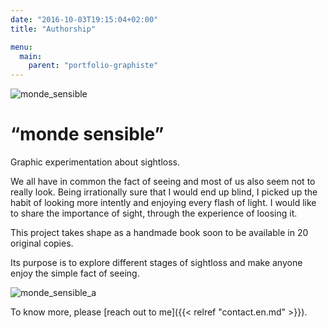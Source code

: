 ```yaml
---
date: "2016-10-03T19:15:04+02:00"
title: "Authorship"

menu:
  main:
    parent: "portfolio-graphiste"
---
```


![monde_sensible](/img/monde_sensible.jpg)

# “monde sensible”

Graphic experimentation about sightloss.

We all have in common the fact of seeing and most of us also seem not to really look.
Being irrationally sure that I would end up blind, I picked up the habit of looking more intently and enjoying every flash of light. I would like to share the importance of sight, through the experience of loosing it.

This project takes shape as a handmade book soon to be available in 20 original copies.

Its purpose is to explore different stages of sightloss and make anyone enjoy the simple fact of seeing.

![monde_sensible_a](/img/monde_sensible_a.jpg)

To know more, please [reach out to me]({{< relref "contact.en.md" >}}).

